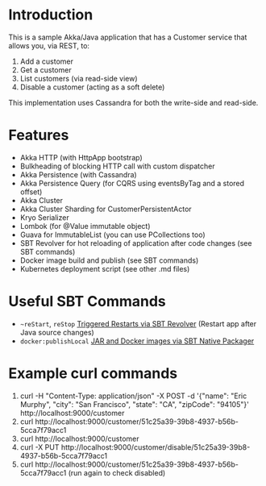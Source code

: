 # Introduction

This is a sample Akka/Java application that has a Customer service that allows you, via REST, to:

1. Add a customer
2. Get a customer
3. List customers (via read-side view)
4. Disable a customer (acting as a soft delete)

This implementation uses Cassandra for both the write-side and read-side.

# Features

* Akka HTTP (with HttpApp bootstrap)
* Bulkheading of blocking HTTP call with custom dispatcher
* Akka Persistence (with Cassandra)
* Akka Persistence Query (for CQRS using eventsByTag and a stored offset)
* Akka Cluster
* Akka Cluster Sharding for CustomerPersistentActor
* Kryo Serializer
* Lombok (for @Value immutable object)
* Guava for ImmutableList (you can use PCollections too)
* SBT Revolver for hot reloading of application after code changes (see SBT commands)
* Docker image build and publish (see SBT commands)
* Kubernetes deployment script (see other .md files)

# Useful SBT Commands

* `~reStart`, `reStop` [Triggered Restarts via SBT Revolver](https://github.com/spray/sbt-revolver) (Restart app after Java source changes)
* `docker:publishLocal` [JAR and Docker images via SBT Native Packager](https://github.com/sbt/sbt-native-packager)

# Example curl commands

1. curl -H "Content-Type: application/json" -X POST -d '{"name": "Eric Murphy", "city": "San Francisco", "state": "CA", "zipCode": "94105"}' http://localhost:9000/customer
2. curl http://localhost:9000/customer/51c25a39-39b8-4937-b56b-5cca7f79acc1
3. curl http://localhost:9000/customer
4. curl -X PUT http://localhost:9000/customer/disable/51c25a39-39b8-4937-b56b-5cca7f79acc1
5. curl http://localhost:9000/customer/51c25a39-39b8-4937-b56b-5cca7f79acc1 (run again to check disabled)



